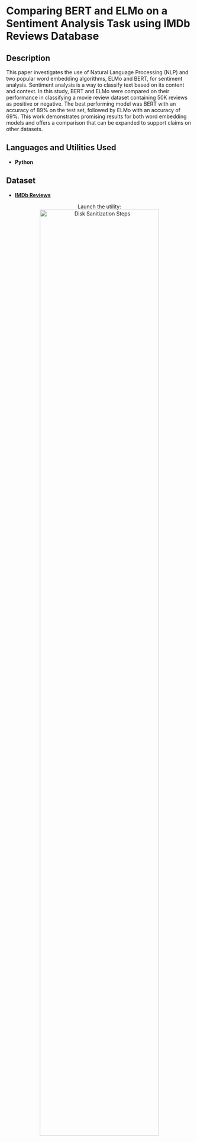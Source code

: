 <h1>Comparing BERT and ELMo on a Sentiment Analysis Task using IMDb Reviews Database</h1>

<h2>Description</h2>
This paper investigates the use of Natural Language Processing (NLP) and two popular word embedding algorithms, ELMo and BERT, for sentiment analysis. Sentiment analysis is a way to classify text based on its content and context. In this study, BERT and ELMo were compared on their performance in classifying a movie review dataset containing 50K reviews as positive or negative. The best performing model was BERT with an accuracy of 89% on the test set, followed by ELMo with an accuracy of 69%. This work demonstrates promising results for both word embedding models and offers a comparison that can be expanded to support claims on other datasets.
<br />

<h2>Languages and Utilities Used</h2>

- <b>Python</b>

<h2>Dataset</h2>

- [<b>IMDb Reviews</b>](https://developer.imdb.com/non-commercial-datasets/)


<p align="center">
Launch the utility: <br/>
<img src="https://i0.wp.com/neptune.ai/wp-content/uploads/2022/10/bert_models_layout.jpeg?ssl=1" height="80%" width="80%" alt="Disk Sanitization Steps"/>
<br />

